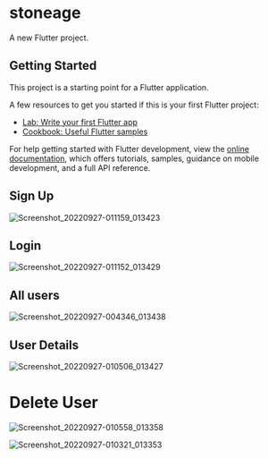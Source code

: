 # stoneage

A new Flutter project.

## Getting Started

This project is a starting point for a Flutter application.

A few resources to get you started if this is your first Flutter project:

- [Lab: Write your first Flutter app](https://docs.flutter.dev/get-started/codelab)
- [Cookbook: Useful Flutter samples](https://docs.flutter.dev/cookbook)

For help getting started with Flutter development, view the
[online documentation](https://docs.flutter.dev/), which offers tutorials,
samples, guidance on mobile development, and a full API reference.

## Sign Up
![Screenshot_20220927-011159_013423](https://user-images.githubusercontent.com/42699812/192393901-11e22729-ffad-410f-b3a4-953f3771ff40.jpg)

## Login 
![Screenshot_20220927-011152_013429](https://user-images.githubusercontent.com/42699812/192393959-1d002097-8809-4dc8-8936-c8127d940839.jpg)

## All users
![Screenshot_20220927-004346_013438](https://user-images.githubusercontent.com/42699812/192393997-37156f35-369f-4005-ae9b-1aae0eab86b9.jpg)

## User Details
![Screenshot_20220927-010506_013427](https://user-images.githubusercontent.com/42699812/192394048-0d0ce754-1687-4ac6-82fe-7a3489d23021.jpg)


# Delete User 
![Screenshot_20220927-010558_013358](https://user-images.githubusercontent.com/42699812/192394088-d45f2c12-94a2-44e9-b8c0-c2e06c655d82.jpg)

![Screenshot_20220927-010321_013353](https://user-images.githubusercontent.com/42699812/192394105-1774c45d-be06-479c-8046-0aaf52adae1e.jpg)
